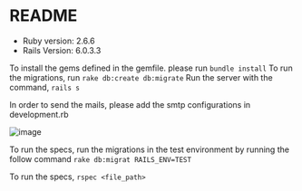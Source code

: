 # README

* Ruby version: 2.6.6
* Rails Version: 6.0.3.3

To install the gems defined in the gemfile. please run  `bundle install`
To run the migrations, run `rake db:create db:migrate`
Run the server with the command, `rails s` 

In order to send the mails, please add the smtp configurations in development.rb 

![image](https://user-images.githubusercontent.com/31825416/110789303-ba2a3b80-8295-11eb-9e7d-bc113c04ae28.png)

To run the specs, run the migrations in the test environment by running the follow command
`rake db:migrat RAILS_ENV=TEST`

To run the specs,
`rspec <file_path>`
